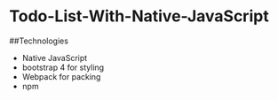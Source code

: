 # Todo-List-With-Native-JavaScript

##Technologies
* Native JavaScript
* bootstrap 4 for styling
* Webpack for packing
* npm
